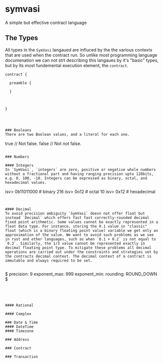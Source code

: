 # symvasi
A simple but effective contract language

## The Types

All types in the `SymVasi` langaued are influced by the the various contexts that are used when the contract run. So unlike most programming language documenation we can not strt describing this langaues by it's "basic" types, but by its most fundemental execution element, the `contract`.

```
contract {

  preamble {
  
  }
  
  

}




### Booleans
There are two Boolean values, and a literal for each one.
```
true  // Not false.
false // Not *not* false.
```

### Numbers

#### Integers
In `SymVasi`, `integers` are zero, positive or negative whole numbers without a fractional part and having ranging precision upto 128bits, e.g. 0, 100, -10. Integers can be expressed as binary, octal, and hexadecimal values.
```
isv>  0b11011000 # binary
216
isv> 0o12 # octal
10
isv> 0x12 # hexadecimal

```


#### Decimal
To avoid precision ambiguity `SymVasi` doesn not offer float but instead `Decimal` which offers fast fast correctly-rounded decimal fixed point arithmetic. Some values cannot be exactly represented in a float data type. For instance, storing the 0.1 value in "classic" float (which is a binary floating point value) variable we get only an approximation of the value. We want to avoid such problems as we see in rust and other languages, such as when `0.1 + 0.2` is not equal to `0.3`. Similarly, the 1/3 value cannot be represented exactly in decimal floating point type. To mitigate these problems all decimal operations are carried out under the constraints and strategies set by the contracts decimal context. The decimal context of a contract is immutable and always required to be set.


```
$
precision: 9
exponent_max: 999
exponent_min:
rounding: ROUND_DOWN
$
```




#### Rational

#### Complex

### Date & Time
#### DateTime
#### Timezone

### Address

### Contract

### Transaction



